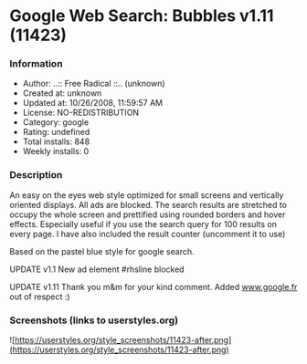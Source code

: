 # Google Web Search: Bubbles v1.11 (11423)

### Information
- Author: ..:: Free Radical ::.. (unknown)
- Created at: unknown
- Updated at: 10/26/2008, 11:59:57 AM
- License: NO-REDISTRIBUTION
- Category: google
- Rating: undefined
- Total installs: 848
- Weekly installs: 0


### Description
An easy on the eyes web style optimized for small screens and vertically oriented displays. All ads are blocked.
The search results are stretched to occupy the whole screen and prettified using rounded borders and hover effects.
Especially useful if you use the search query for 100 results on every page.
I have also included the result counter (uncomment it to use)

Based on the pastel blue style for google search.

UPDATE v1.1
New ad element #rhsline blocked

UPDATE v1.11
Thank you m&m for your kind comment.
Added www.google.fr out of respect :)


### Screenshots (links to userstyles.org)
![https://userstyles.org/style_screenshots/11423-after.png](https://userstyles.org/style_screenshots/11423-after.png)


